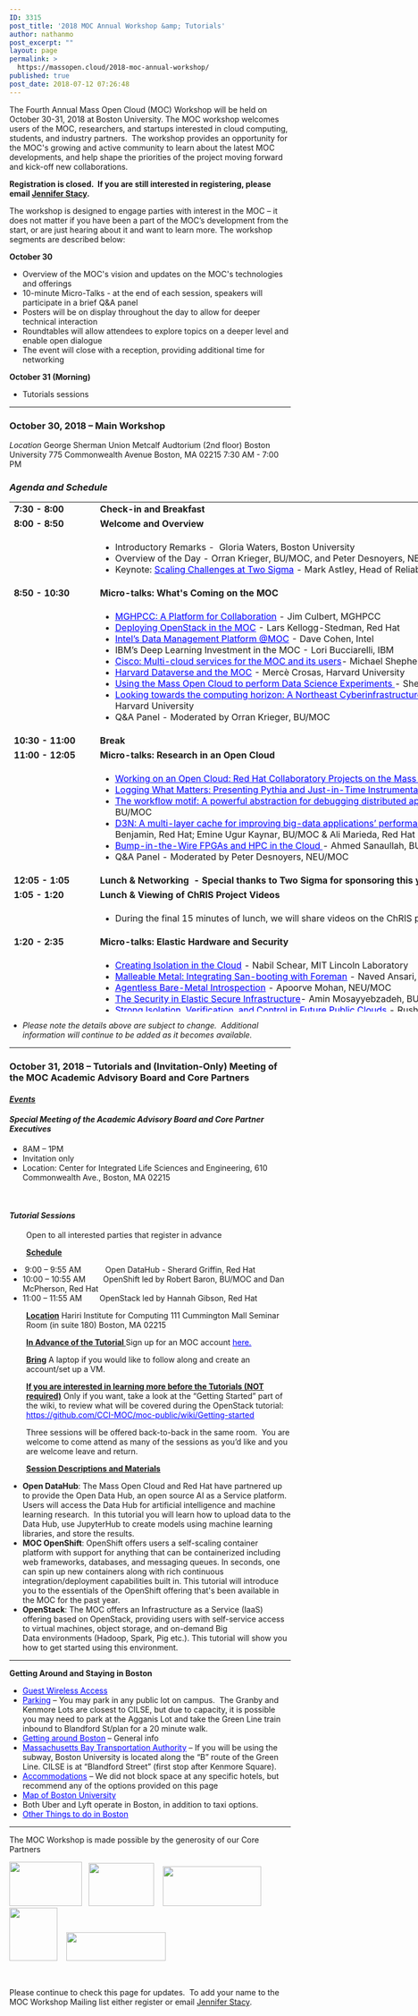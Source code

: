 ```yaml
---
ID: 3315
post_title: '2018 MOC Annual Workshop &amp; Tutorials'
author: nathanmo
post_excerpt: ""
layout: page
permalink: >
  https://massopen.cloud/2018-moc-annual-workshop/
published: true
post_date: 2018-07-12 07:26:48
---
```

<p class="entry-header">The Fourth Annual Mass Open Cloud (MOC) Workshop will be held on October 30-31, 2018 at Boston University. The MOC workshop welcomes users of the MOC, researchers, and startups interested in cloud computing, students, and industry partners.  The workshop provides an opportunity for the MOC's growing and active community to learn about the latest MOC developments, and help shape the priorities of the project moving forward and kick-off new collaborations.</p>
<strong>Registration is closed.  If you are still interested in registering, please email <a href="jstacy@bu.edu">Jennifer Stacy</a>.</strong>

<span style="font-weight: 400">The workshop is designed to engage parties with interest in the MOC – it does not matter if you have been a part of the MOC’s development from the start, or are just hearing about it and want to learn more. The workshop segments are described below:</span>

<b>October 30</b>
<ul>
 	<li style="font-weight: 400"><span style="font-weight: 400">Overview of the MOC's vision and updates on the MOC's technologies and offerings</span></li>
 	<li style="font-weight: 400"><span style="font-weight: 400">10-minute Micro-Talks - at the end of each session, speakers will participate in a brief Q&amp;A panel </span></li>
 	<li style="font-weight: 400"><span style="font-weight: 400">Posters will be on display throughout the day to allow for deeper technical interaction</span></li>
 	<li style="font-weight: 400"><span style="font-weight: 400">Roundtables will allow attendees to explore topics on a deeper level and enable open dialogue</span></li>
 	<li style="font-weight: 400"><span style="font-weight: 400">The event will close with a reception, providing additional time for networking</span></li>
</ul>
<b>October 31 (Morning)</b>
<ul>
 	<li style="font-weight: 400"><span style="font-weight: 400">Tutorials sessions </span></li>
</ul>

<hr />

<h3><strong>October 30, 2018 – Main Workshop</strong></h3>
<em>Location</em>
George Sherman Union
Metcalf Audtorium (2nd floor)
Boston University
775 Commonwealth Avenue
Boston, MA 02215
7:30 AM - 7:00 PM
<h3><em>Agenda and Schedule </em></h3>
<table style="width: 1184px;height: 912px">
<tbody>
<tr style="height: 18px">
<td style="width: 140.025px;height: 18px"><strong>7:30 - 8:00 </strong></td>
<td style="width: 1031.63px;height: 18px"><strong>Check-in and Breakfast </strong></td>
</tr>
<tr style="height: 18px">
<td style="width: 140.025px;height: 18px"><strong>8:00 - 8:50</strong><strong>
</strong></td>
<td style="width: 1031.63px;height: 18px"><strong>Welcome and Overview</strong></td>
</tr>
<tr style="height: 72px">
<td style="width: 140.025px;height: 72px"><strong> </strong></td>
<td style="width: 1031.63px;height: 72px">
<ul>
 	<li>Introductory Remarks -  Gloria Waters, Boston University</li>
 	<li>Overview of the Day - Orran Krieger, BU/MOC, and Peter Desnoyers, NEU/MOC</li>
 	<li>Keynote: <span style="color: #0000ff"><a style="color: #0000ff;text-decoration: underline" href="https://massopen.cloud/wp-content/uploads/2018/10/Astley-Abstract-and-Bio.pdf">Scaling Challenges at Two Sigma</a></span> - Mark Astley, Head of Reliability Engineering, Two Sigma Investments</li>
</ul>
</td>
</tr>
<tr style="height: 18px">
<td style="width: 140.025px;height: 18px"><strong>8:50 - 10:30</strong></td>
<td style="width: 1031.63px;height: 18px"><b>Micro-talks: What's Coming on the MOC</b></td>
</tr>
<tr style="height: 173px">
<td style="width: 140.025px;height: 173px"><strong> </strong></td>
<td style="width: 1031.63px;height: 173px">
<ul>
 	<li><span style="text-decoration: underline"><span style="color: #0000ff"><a style="color: #0000ff;text-decoration: underline" href="https://massopen.cloud/wp-content/uploads/2018/10/Culbert-Abstract-and-Bio.pdf">MGHPCC: A Platform for Collaboration</a></span></span> - Jim Culbert, MGHPCC</li>
 	<li><a href="https://massopen.cloud/wp-content/uploads/2018/10/Kellogg-Stedman-Abstract-and-Bio.pdf"><span style="text-decoration: underline;color: #0000ff">Deploying OpenStack in <span style="text-decoration: underline">the</span> MOC</span></a> - Lars Kellogg-Stedman, Red Hat</li>
 	<li><span style="color: #0000ff"><a style="color: #0000ff;text-decoration: underline" href="https://massopen.cloud/wp-content/uploads/2018/10/Abstract-and-Bio.pdf">Intel’s Data Management Platform @MOC</a></span> - Dave Cohen, Intel</li>
 	<li>IBM’s Deep Learning Investment in the MOC - Lori Bucciarelli, IBM</li>
 	<li><span style="color: #0000ff"><a style="color: #0000ff" href="https://massopen.cloud/wp-content/uploads/2018/10/Shepherd-Abstract-and-Bio-1.pdf"><span style="text-decoration: underline">Cisco: Multi-cloud services for the MOC and its users</span></a></span>- Michael Shepherd, Cisco</li>
 	<li><span style="text-decoration: underline"><span style="color: #0000ff"><a style="color: #0000ff;text-decoration: underline" href="https://massopen.cloud/wp-content/uploads/2018/10/Crosas-Abstract-and-Bio.pdf">Harvard Dataverse and the MOC</a></span></span> - Mercè Crosas, Harvard University</li>
 	<li><span style="text-decoration: underline"><span style="color: #0000ff;text-decoration: underline"><a style="color: #0000ff;text-decoration: underline" href="https://massopen.cloud/wp-content/uploads/2018/10/Huels-Abstract-and-bio.pdf">Using the Mass Open Cloud to perform Data Science Experiments</a> </span></span>- Sherard Griffin, Red Hat</li>
 	<li><span style="text-decoration: underline"><span style="color: #0000ff;text-decoration: underline"><a style="color: #0000ff;text-decoration: underline" href="https://massopen.cloud/wp-content/uploads/2018/10/Gilmore-and-Yokel-Abstract-and-Bio.pdf">Looking towards the computing horizon: A Northeast Cyberinfrastructure Lab</a> </span></span>- Wayne Gilmore, Boston University &amp; Scott Yokel, Harvard University</li>
 	<li>Q&amp;A Panel - Moderated by Orran Krieger, BU/MOC</li>
</ul>
</td>
</tr>
<tr style="height: 18px">
<td style="width: 140.025px;height: 18px"><strong>10:</strong><strong>30</strong><strong style="font-family: inherit;font-size: inherit"> - 11:00</strong><strong>
</strong></td>
<td style="width: 1031.63px;height: 18px"><b>Break</b></td>
</tr>
<tr style="height: 18px">
<td style="width: 140.025px;height: 18px"><strong>11:00 - 12:05</strong></td>
<td style="width: 1031.63px;height: 18px"><b>Micro-talks: Research in an Open Cloud</b></td>
</tr>
<tr style="height: 173px">
<td style="width: 140.025px;height: 163px"><strong> </strong></td>
<td style="width: 1031.63px;height: 163px">
<ul>
 	<li><span style="text-decoration: underline"><a href="https://massopen.cloud/wp-content/uploads/2018/10/Brock-Abstract-and-Bio.pdf"><span style="color: #0000ff;text-decoration: underline">Working on an Open Cloud: Red Hat Collaboratory Projects on the Mass Open Cloud</span></a></span> - Hugh Brock, Red Hat</li>
 	<li><span style="color: #0000ff"><a style="color: #0000ff" href="https://massopen.cloud/wp-content/uploads/2018/10/Ates-and-Sturmann-Abstract-and-Bio.pdf"><span style="text-decoration: underline">Logging What Matters: Presenting Pythia and Just-in-Time Instrumentation</span></a></span> - Emre Ates, BU &amp; Lily Sturmann, BU/Red Hat</li>
 	<li><a href="https://massopen.cloud/wp-content/uploads/2018/10/Abdi-and-Ghaemi-Abstract-and-Bio-1.pdf"><span style="text-decoration: underline;color: #0000ff">The workflow motif: A powerful abstraction for debugging distributed applications</span>-</a> Mania Abdi, NEU/MOC &amp; Golsana Ghaemi, BU/MOC</li>
 	<li><a href="https://massopen.cloud/wp-content/uploads/2018/10/Benjamin-Kaynar-and-Maredia-Abstract-and-Bio.pdf"><span style="text-decoration: underline"><span style="color: #0000ff;text-decoration: underline">D3N: A multi-layer cache for improving big-data applications’ performance in data centers with imbalanced networks</span></span></a><em>- </em>Matt Benjamin, Red Hat; Emine Ugur Kaynar, BU/MOC &amp; Ali Marieda, Red Hat</li>
 	<li><span style="text-decoration: underline"><span style="color: #0000ff;text-decoration: underline"><a style="color: #0000ff;text-decoration: underline" href="https://massopen.cloud/wp-content/uploads/2018/10/Sanaullah-Abstract-and-Bio.pdf">Bump-in-the-Wire FPGAs and HPC in the Cloud</a> </span></span><em>-</em> Ahmed Sanaullah, BU</li>
 	<li>Q&amp;A Panel - Moderated by Peter Desnoyers, NEU/MOC</li>
</ul>
</td>
</tr>
<tr style="height: 18px">
<td style="width: 140.025px;height: 18px"><strong>12:05 - 1:05</strong></td>
<td style="width: 1031.63px;height: 18px"><strong>Lunch &amp; Networking  - Special thanks to Two Sigma for sponsoring this year's MOC Workshop lunch!</strong></td>
</tr>
<tr style="height: 17px">
<td style="width: 140.025px;height: 17px"><strong>1:05 - 1:20</strong></td>
<td style="width: 1031.63px;height: 17px"><strong>Lunch &amp; Viewing of ChRIS Project Videos</strong></td>
</tr>
<tr style="height: 41px">
<td style="width: 140.025px;height: 41px"><strong> </strong></td>
<td style="width: 1031.63px;height: 41px">
<ul>
 	<li>During the final 15 minutes of lunch, we will share videos on the ChRIS project.</li>
</ul>
</td>
</tr>
<tr style="height: 18px">
<td style="width: 140.025px;height: 18px"><strong>1:20 - 2:35 </strong></td>
<td style="width: 1031.63px;height: 18px"><strong>Micro-talks: Elastic Hardware and Security</strong></td>
</tr>
<tr style="height: 18px">
<td style="width: 140.025px;height: 18px"><strong> </strong></td>
<td style="width: 1031.63px;height: 18px">
<ul>
 	<li><span style="text-decoration: underline"><span style="color: #0000ff"><a style="color: #0000ff;text-decoration: underline" href="https://massopen.cloud/wp-content/uploads/2018/10/Schear-Abstract-and-Bio.pdf">Creating Isolation in the Cloud</a></span></span> - Nabil Schear, MIT Lincoln Laboratory</li>
 	<li><span style="text-decoration: underline;color: #0000ff"><a style="color: #0000ff;text-decoration: underline" href="https://massopen.cloud/wp-content/uploads/2018/10/Ballou-Abstract-and-Bio.pdf">Malleable Metal: Integrating San-booting with Foreman</a></span> - Naved Ansari, BU/MOC &amp; Ian Ballou, BU/MOC</li>
 	<li><a href="https://massopen.cloud/wp-content/uploads/2018/10/Mohan-Abstract-and-Bio.pdf"><span style="text-decoration: underline"><span style="color: #0000ff;text-decoration: underline">Agentless Bare-Metal Introspection</span></span></a> - Apoorve Mohan, NEU/MOC</li>
 	<li><span style="text-decoration: underline"><span style="color: #0000ff;text-decoration: underline"><a style="color: #0000ff;text-decoration: underline" href="https://massopen.cloud/wp-content/uploads/2018/10/Mossayebzedah-Abstract-and-Bio-1.pdf">The Security in Elastic Secure </a>Infrastructure</span></span>- Amin Mosayyebzadeh, BU/MOC</li>
 	<li><a href="https://massopen.cloud/wp-content/uploads/2018/10/Patel-Abstract-and-Bio.pdf"><span style="text-decoration: underline;color: #0000ff">Strong Isolation, Verification, and Control in Future Public Clouds</span></a> - Rushi Patel, BU</li>
 	<li><a href="https://massopen.cloud/wp-content/uploads/2018/10/Tikale-Abstract-and-Bio.pdf"><span style="text-decoration: underline"><span style="color: #0000ff;text-decoration: underline">FLOCX: Enabling marketplace at the bottom of the cloud</span> </span></a>- Sahil Tikale, BU/MOC</li>
 	<li>Q&amp;A Panel - Moderated by Orran Krieger, BU/MOC</li>
</ul>
</td>
</tr>
<tr style="height: 18px">
<td style="width: 140.025px;height: 18px"><strong>2:35 - 3:40</strong></td>
<td style="width: 1031.63px;height: 18px"><strong>Micro-talks: Research on an Open Cloud</strong></td>
</tr>
<tr style="height: 135px">
<td style="width: 140.025px;height: 135px"><strong> </strong></td>
<td style="width: 1031.63px;height: 135px">
<ul>
 	<li><span style="text-decoration: underline"><a href="https://massopen.cloud/wp-content/uploads/2018/10/McPherson-and-Pienaar-Abstract-and-Bio-2.pdf"><span style="color: #0000ff;text-decoration: underline">Medical Image Processing on the MOC with ChRIS and OpenShift</span> </a></span>- Dan McPherson, Red Hat &amp; Rudolph Pienaar, Boston Children's Hospital</li>
 	<li><span style="text-decoration: underline"><span style="color: #0000ff"><a style="color: #0000ff;text-decoration: underline" href="https://massopen.cloud/wp-content/uploads/2018/10/Getchell-Abstract-and-Bio.pdf">Secure Multi-Party Computing in the Cloud</a></span></span> - Ben Getchell, BU</li>
 	<li><a href="https://massopen.cloud/wp-content/uploads/2018/10/Unger-Abstract-and-Bio.pdf"><span style="text-decoration: underline"><span style="color: #0000ff;text-decoration: underline">FaaS: Think Outside the Container</span> </span></a>- Tommy Unger, BU</li>
 	<li><a href="https://massopen.cloud/wp-content/uploads/2018/10/Dong-Abstract-and-Bio.pdf"><span style="text-decoration: underline;color: #0000ff">A demonstration of adapting HW to SW needs for network workloads</span></a> - Han Dong, BU</li>
 	<li><span style="text-decoration: underline;color: #0000ff"><a style="color: #0000ff;text-decoration: underline" href="https://massopen.cloud/wp-content/uploads/2018/10/UKL__A_Unikernel_based_on_Linux.pdf">A Unikernal based on Linux</a></span> - Ali Raza, BU &amp; Parul Sohal, BU</li>
 	<li>Q&amp;A Panel - Moderated by Pater Desnoyers, NEU/MOC</li>
</ul>
</td>
</tr>
<tr style="height: 18px">
<td style="width: 140.025px;height: 18px"><strong>3:40 - 4:10</strong></td>
<td style="width: 1031.63px;height: 18px"><strong>Break</strong></td>
</tr>
<tr style="height: 18px">
<td style="width: 140.025px;height: 18px"><strong>4:10 - 4:55</strong></td>
<td style="width: 1031.63px;height: 18px"><strong>Roundtables (Attendees will pick one to attend)</strong></td>
</tr>
<tr style="height: 42px">
<td style="width: 140.025px;height: 42px"><span style="text-decoration: underline;color: #0000ff"><strong> </strong></span></td>
<td style="width: 1031.63px;height: 42px">
<ul>
 	<li><span style="text-decoration: underline"><span style="color: #0000ff"><a style="color: #0000ff;text-decoration: underline" href="https://massopen.cloud/wp-content/uploads/2018/10/Research-Roundtable-1.pdf">Future Research Opportunities in the MOC </a></span></span>- facilitated by Ayse Coskun, BU; Raja Sambasivan, BU &amp; Mayank Varia, BU</li>
 	<li><a href="https://massopen.cloud/wp-content/uploads/2018/10/Data-Science-and-the-MOC-Roundtable-1.pdf"><span style="text-decoration: underline;color: #0000ff">Data Science and the MOC</span></a> - facilitated by Merce Crosas, Harvard University &amp; Sherard Griffin, Red Hat</li>
 	<li><span style="text-decoration: underline"><span style="color: #0000ff"><a style="color: #0000ff;text-decoration: underline" href="https://massopen.cloud/wp-content/uploads/2018/10/NECI-Roundtable-2.pdf">Looking towards the computing horizon: A Northeast Cyberinfrastructure Lab</a> </span></span>- facilitated by John Goodhue, MGHPCC &amp; Scott Yokel, Harvard University</li>
</ul>
</td>
</tr>
<tr style="height: 17px">
<td style="width: 140.025px;height: 17px"><strong>4:55 - 5:10</strong></td>
<td style="width: 1031.63px;height: 17px"><strong>Break  (Roundtable leads prepare report outs)</strong></td>
</tr>
<tr style="height: 18px">
<td style="width: 140.025px;height: 18px"><strong>5:10 - 5:30</strong></td>
<td style="width: 1031.63px;height: 18px"><strong>Roundtable Report Outs</strong></td>
</tr>
<tr style="height: 18px">
<td style="width: 140.025px;height: 18px"><strong>5:30 - 5:40</strong></td>
<td style="width: 1031.63px;height: 18px"><strong>Closing Remarks</strong></td>
</tr>
<tr style="height: 18px">
<td style="width: 140.025px;height: 18px"><strong>5:40 - 6:45</strong></td>
<td style="width: 1031.63px;height: 18px"><strong>Reception - Special thanks to Red Hat for sponsoring this year's MOC Workshop reception!</strong></td>
</tr>
</tbody>
</table>
<ul>
 	<li><em>Please note the details above are subject to change.  Additional information will continue to be added as it becomes available.</em></li>
</ul>

<hr />

<h3><strong>October 31, 2018 – Tutorials and (Invitation-Only) Meeting of the MOC Academic Advisory Board and Core Partners</strong></h3>
<h4><span style="text-decoration: underline"><strong><em>Events</em></strong></span></h4>
<h4><strong><em>Special Meeting of the Academic Advisory Board and Core Partner Executives</em></strong></h4>
<ul>
 	<li>8AM – 1PM</li>
 	<li>Invitation only</li>
 	<li>Location: Center for Integrated Life Sciences and Engineering, 610 Commonwealth Ave., Boston, MA 02215</li>
</ul>
&nbsp;
<h4><strong><em>Tutorial Sessions</em> </strong></h4>
<p style="padding-left: 30px">Open to all interested parties that register in advance</p>
<p style="padding-left: 30px"><strong><u>Schedule</u></strong></p>

<ul>
 	<li> 9:00 – 9:55 AM           Open DataHub - Sherard Griffin, Red Hat</li>
 	<li>10:00 – 10:55 AM        OpenShift led by Robert Baron, BU/MOC and Dan McPherson, Red Hat</li>
 	<li>11:00 – 11:55 AM        OpenStack led by Hannah Gibson, Red Hat</li>
</ul>
<p style="padding-left: 30px"><strong><u>Location</u></strong>
Hariri Institute for Computing
111 Cummington Mall
Seminar Room (in suite 180)
Boston, MA 02215</p>
<p style="padding-left: 30px"><strong><u>In Advance of the Tutorial
</u></strong>Sign up for an MOC account <span style="text-decoration: underline"><span style="color: #0000ff"><a style="color: #0000ff;text-decoration: underline" href="https://massopen.cloud/blog/user-account-request-form/">here.</a></span></span></p>
<p style="padding-left: 30px"><strong><u>Bring</u></strong>
A laptop if you would like to follow along and create an account/set up a VM.</p>
<p style="padding-left: 30px"><strong><u>If you are interested in learning more before the Tutorials (NOT required)</u></strong>
Only if you want, take a look at the “Getting Started” part of the wiki, to review what will be covered during the OpenStack tutorial:
<span style="text-decoration: underline"><span style="color: #0000ff"><a style="color: #0000ff;text-decoration: underline" href="https://github.com/CCI-MOC/moc-public/wiki/Getting-started">https://github.com/CCI-MOC/moc-public/wiki/Getting-started</a></span></span></p>
<p style="padding-left: 30px">Three sessions will be offered back-to-back in the same room.  You are welcome to come attend as many of the sessions as you’d like and you are welcome leave and return.</p>
<p style="padding-left: 30px"><strong><u>Session Descriptions and Materials</u></strong></p>

<ul>
 	<li><strong>Open DataHub</strong>: The Mass Open Cloud and Red Hat have partnered up to provide the Open Data Hub, an open source AI as a Service platform.  Users will access the Data Hub for artificial intelligence and machine learning research.  In this tutorial you will learn how to upload data to the Data Hub, use JupyterHub to create models using machine learning libraries, and store the results.</li>
 	<li><strong>MOC OpenShift</strong>: OpenShift offers users a self-scaling container platform with support for anything that can be containerized including web frameworks, databases, and messaging queues. In seconds, one can spin up new containers along with rich continuous integration/deployment capabilities built in. This tutorial will introduce you to the essentials of the OpenShift offering that's been available in the MOC for the past year.</li>
 	<li><strong>OpenStack</strong>: The MOC offers an Infrastructure as a Service (IaaS) offering based on OpenStack, providing users with self-service access to virtual machines, object storage, and on-demand Big Data environments (Hadoop, Spark, Pig etc.). This tutorial will show you how to get started using this environment.</li>
</ul>

<hr />

<strong>Getting Around and Staying in Boston
</strong>
<ul>
 	<li><span style="text-decoration: underline"><span style="color: #0000ff"><a style="color: #0000ff;text-decoration: underline" href="https://www.bu.edu/tech/services/support/networks/wireless/guest/">Guest Wireless Access</a></span></span></li>
 	<li><span style="text-decoration: underline"><span style="color: #0000ff"><a style="color: #0000ff;text-decoration: underline" href="https://www.bu.edu/parking/lots-locations/family-guests-and-visitor-parking/">Parking</a></span></span> – You may park in any public lot on campus.  The Granby and Kenmore Lots are closest to CILSE, but due to capacity, it is possible you may need to park at the Agganis Lot and take the Green Line train inbound to Blandford St/plan for a 20 minute walk.</li>
 	<li><span style="text-decoration: underline;color: #0000ff"><a style="color: #0000ff;text-decoration: underline" href="http://www.bu.edu/admissions/student-life/city-of-boston/transportation/">Getting around Boston</a></span> – General info</li>
 	<li><a href="http://www.mbta.com/"><span style="text-decoration: underline;color: #0000ff">Massachusetts Bay Transportation Authority</span></a> – If you will be using the subway, Boston University is located along the “B” route of the Green Line. CILSE is at “Blandford Street” (first stop after Kenmore Square).</li>
 	<li><a href="http://www.bu.edu/alumni/benefits-resources/travel/#hotels"><span style="text-decoration: underline"><span style="color: #0000ff;text-decoration: underline">Accommodations</span></span></a> – We did not block space at any specific hotels, but recommend any of the options provided on this page</li>
 	<li><a href="http://www.bu.edu/maps/"><span style="text-decoration: underline"><span style="color: #0000ff;text-decoration: underline">Map of Boston University</span></span></a></li>
 	<li>Both Uber and Lyft operate in Boston, in addition to taxi options.</li>
 	<li><span style="text-decoration: underline"><span style="color: #0000ff"><a style="color: #0000ff;text-decoration: underline" href="http://www.bu.edu/admissions/student-life/city-of-boston/">Other Things to do in Boston</a></span></span></li>
</ul>

<hr />

The MOC Workshop is made possible by the generosity of our Core Partners

<img class="alignnone wp-image-781" src="https://massopen.cloud/wp-content/uploads/2016/03/cisco-logo-3-300x182.jpg" alt="" width="130" height="79" />   <img class="alignnone wp-image-780" src="https://massopen.cloud/wp-content/uploads/2016/03/293px-Intel-logo.svg.png" alt="" width="117" height="77" />    <img class="alignnone wp-image-3204" src="https://massopen.cloud/wp-content/uploads/2016/03/na_logo_hrz_2c_rgb_lrg1-300x120.jpg" alt="" width="176" height="71" />   <img class="alignnone wp-image-787" src="https://massopen.cloud/wp-content/uploads/2016/03/redhat-logo-273x300.jpg" alt="" width="86" height="95" />    <img class="alignnone wp-image-785" src="https://massopen.cloud/wp-content/uploads/2016/03/TwoSigma-636x183-300x86.png" alt="" width="178" height="51" />

&nbsp;

Please continue to check this page for updates.  To add your name to the MOC Workshop Mailing list either register or email <a href="jstacy@bu.edu">Jennifer Stacy</a>.
